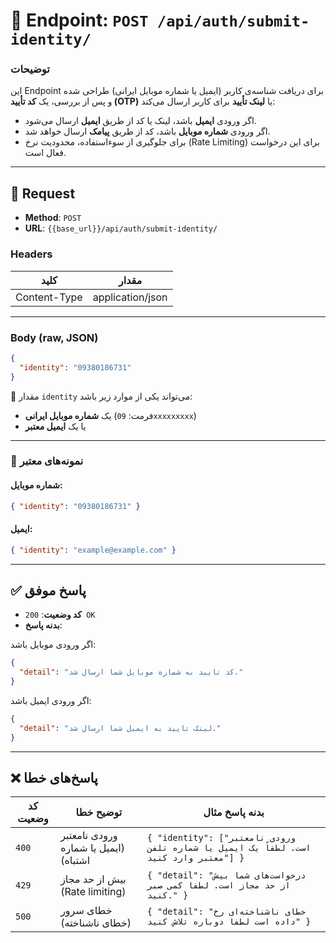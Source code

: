 # 📌 Endpoint: `POST /api/auth/submit-identity/`

### توضیحات
این Endpoint برای دریافت شناسه‌ی کاربر (ایمیل یا شماره موبایل ایرانی) طراحی شده و پس از بررسی، یک **کد تأیید (OTP)** یا **لینک تأیید** برای کاربر ارسال می‌کند:

- اگر ورودی **ایمیل** باشد، لینک یا کد از طریق **ایمیل** ارسال می‌شود.
- اگر ورودی **شماره موبایل** باشد، کد از طریق **پیامک** ارسال خواهد شد.
- برای جلوگیری از سوءاستفاده، محدودیت نرخ (Rate Limiting) برای این درخواست فعال است.

---

## 📨 Request

- **Method**: `POST`  
- **URL**: `{{base_url}}/api/auth/submit-identity/`

### Headers

| کلید           | مقدار            |
|----------------|------------------|
| Content-Type   | application/json |

---

### Body (raw, JSON)

```json
{
  "identity": "09380186731"
}
````

📌 مقدار `identity` می‌تواند یکی از موارد زیر باشد:

* یک **شماره موبایل ایرانی** (فرمت: `09xxxxxxxxx`)
* یا یک **ایمیل معتبر**

---

### 🧪 نمونه‌های معتبر

#### شماره موبایل:

```json
{ "identity": "09380186731" }
```

#### ایمیل:

```json
{ "identity": "example@example.com" }
```

---

## ✅ پاسخ موفق

* **کد وضعیت**: `200 OK`
* **بدنه پاسخ**:

اگر ورودی موبایل باشد:

```json
{
  "detail": "کد تایید به شماره موبایل شما ارسال شد."
}
```

اگر ورودی ایمیل باشد:

```json
{
  "detail": "لینک تایید به ایمیل شما ارسال شد."
}
```

---

## ❌ پاسخ‌های خطا

| کد وضعیت | توضیح خطا                             | بدنه پاسخ مثال                                                                                   |
|----------|---------------------------------------|--------------------------------------------------------------------------------------------------|
| `400`    | ورودی نامعتبر (ایمیل یا شماره اشتباه) | ```{ "identity": ["ورودی نامعتبر است. لطفاً یک ایمیل یا شماره تلفن معتبر وارد کنید"] }``` |
| `429`    | بیش از حد مجاز (Rate limiting)        | ```{ "detail": "درخواست‌های شما بیش از حد مجاز است. لطفا کمی صبر کنید." }```             |
| `500`    | خطای سرور (خطای ناشناخته)             | ```{ "detail": "خطای ناشناخته‌ای رخ داده است لطفا دوباره تلاش کنید" }```                |